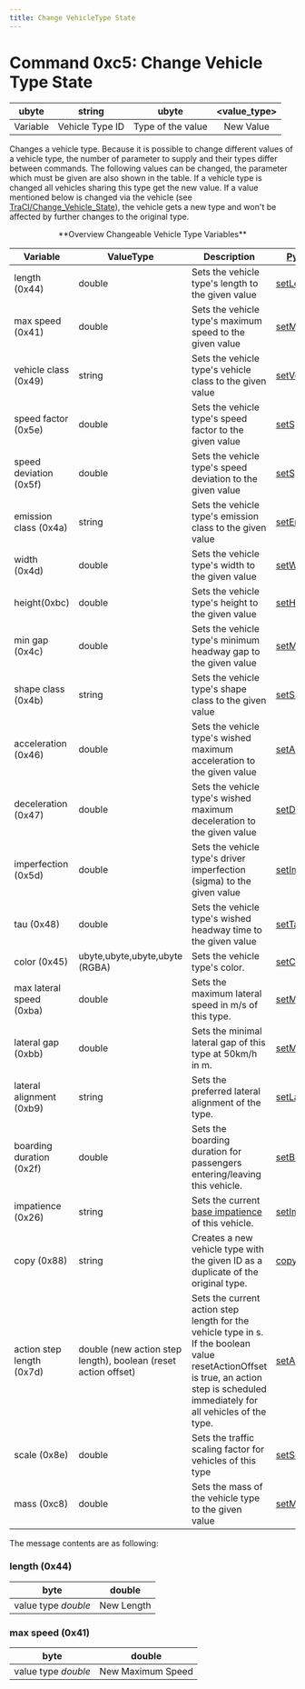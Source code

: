 ```yaml
---
title: Change VehicleType State
---
```


# Command 0xc5: Change Vehicle Type State

|  ubyte   |     string      |       ubyte       | <value_type\> |
| :------: | :-------------: | :---------------: | :----------: |
| Variable | Vehicle Type ID | Type of the value |  New Value   |

Changes a vehicle type. Because it is possible to change different
values of a vehicle type, the number of parameter to supply and their
types differ between commands. The following values can be changed, the
parameter which must be given are also shown in the table. If a vehicle
type is changed all vehicles sharing this type get the new value. If a
value mentioned below is changed via the vehicle (see
[TraCI/Change_Vehicle_State](../TraCI/Change_Vehicle_State.md)),
the vehicle gets a new type and won't be affected by further changes to
the original type.

<center>**Overview Changeable Vehicle Type Variables**</center>

| Variable                  | ValueType                                                      | Description                                                                                                                                                                          | [Python Method](../TraCI/Interfacing_TraCI_from_Python.md)                                                |
| ------------------------- | -------------------------------------------------------------- | ------------------------------------------------------------------------------------------------------------------------------------------------------------------------------------ | -------------------------------------------------------------------------------------------------------------- |
| length (0x44)             | double                                                         | Sets the vehicle type's length to the given value                                                                                                                                    | [setLength](https://sumo.dlr.de/pydoc/traci._vehicletype.html#VehicleTypeDomain-setLength)                     |
| max speed (0x41)          | double                                                         | Sets the vehicle type's maximum speed to the given value                                                                                                                             | [setMaxSpeed](https://sumo.dlr.de/pydoc/traci._vehicletype.html#VehicleTypeDomain-setMaxSpeed)                 |
| vehicle class (0x49)      | string                                                         | Sets the vehicle type's vehicle class to the given value                                                                                                                             | [setVehicleClass](https://sumo.dlr.de/pydoc/traci._vehicletype.html#VehicleTypeDomain-setVehicleClass)         |
| speed factor (0x5e)       | double                                                         | Sets the vehicle type's speed factor to the given value                                                                                                                              | [setSpeedFactor](https://sumo.dlr.de/pydoc/traci._vehicletype.html#VehicleTypeDomain-setSpeedFactor)           |
| speed deviation (0x5f)    | double                                                         | Sets the vehicle type's speed deviation to the given value                                                                                                                           | [setSpeedDeviation](https://sumo.dlr.de/pydoc/traci._vehicletype.html#VehicleTypeDomain-setSpeedDeviation)     |
| emission class (0x4a)     | string                                                         | Sets the vehicle type's emission class to the given value                                                                                                                            | [setEmissionClass](https://sumo.dlr.de/pydoc/traci._vehicletype.html#VehicleTypeDomain-setEmissionClass)       |
| width (0x4d)              | double                                                         | Sets the vehicle type's width to the given value                                                                                                                                     | [setWidth](https://sumo.dlr.de/pydoc/traci._vehicletype.html#VehicleTypeDomain-setWidth)                       |
| height(0xbc)              | double                                                         | Sets the vehicle type's height to the given value                                                                                                                                    | [setHeight](https://sumo.dlr.de/pydoc/traci._vehicletype.html#VehicleTypeDomain-setHeight)                     |
| min gap (0x4c)            | double                                                         | Sets the vehicle type's minimum headway gap to the given value                                                                                                                       | [setMinGap](https://sumo.dlr.de/pydoc/traci._vehicletype.html#VehicleTypeDomain-setMinGap)                     |
| shape class (0x4b)        | string                                                         | Sets the vehicle type's shape class to the given value                                                                                                                               | [setShapeClass](https://sumo.dlr.de/pydoc/traci._vehicletype.html#VehicleTypeDomain-setShapeClass)             |
| acceleration (0x46)       | double                                                         | Sets the vehicle type's wished maximum acceleration to the given value                                                                                                               | [setAccel](https://sumo.dlr.de/pydoc/traci._vehicletype.html#VehicleTypeDomain-setAccel)                       |
| deceleration (0x47)       | double                                                         | Sets the vehicle type's wished maximum deceleration to the given value                                                                                                               | [setDecel](https://sumo.dlr.de/pydoc/traci._vehicletype.html#VehicleTypeDomain-setDecel)                       |
| imperfection (0x5d)       | double                                                         | Sets the vehicle type's driver imperfection (sigma) to the given value                                                                                                               | [setImperfection](https://sumo.dlr.de/pydoc/traci._vehicletype.html#VehicleTypeDomain-setImperfection)         |
| tau (0x48)                | double                                                         | Sets the vehicle type's wished headway time to the given value                                                                                                                       | [setTau](https://sumo.dlr.de/pydoc/traci._vehicletype.html#VehicleTypeDomain-setTau)                           |
| color (0x45)              | ubyte,ubyte,ubyte,ubyte (RGBA)                                 | Sets the vehicle type's color.                                                                                                                                                       | [setColor](https://sumo.dlr.de/pydoc/traci._vehicletype.html#VehicleTypeDomain-setColor)                       |
| max lateral speed (0xba)  | double                                                         | Sets the maximum lateral speed in m/s of this type.                                                                                                                                  | [setMaxSpeedLat](https://sumo.dlr.de/pydoc/traci._vehicletype.html#VehicleTypeDomain-setMaxSpeedLat)           |
| lateral gap (0xbb)        | double                                                         | Sets the minimal lateral gap of this type at 50km/h in m.                                                                                                                            | [setMinGapLat](https://sumo.dlr.de/pydoc/traci._vehicletype.html#VehicleTypeDomain-setMinGapLat)               |
| lateral alignment (0xb9)  | string                                                         | Sets the preferred lateral alignment of the type.                                                                                                                                    | [setLateralAlignment](https://sumo.dlr.de/pydoc/traci._vehicletype.html#VehicleTypeDomain-setLateralAlignment) |
| boarding duration (0x2f)        | double   | Sets the boarding duration for passengers entering/leaving this vehicle.                                                                                                   | [setBoardingDuration](https://sumo.dlr.de/pydoc/traci._vehicletype.html#VehicleTypeDomain-setBoardingDuration)        |
| impatience (0x26)  | string      | Sets the current [base impatience](../Definition_of_Vehicles%2C_Vehicle_Types%2C_and_Routes.md#impatience) of this vehicle.                                                                                                              | [setImpatience](https://sumo.dlr.de/pydoc/traci._vehicletype.html#VehicleTypeDomain-setImpatience) |
| copy (0x88)               | string                                                         | Creates a new vehicle type with the given ID as a duplicate of the original type.                                                                                                    | [copy](https://sumo.dlr.de/pydoc/traci._vehicletype.html#VehicleTypeDomain-copy)                               |
| action step length (0x7d) | double (new action step length), boolean (reset action offset) | Sets the current action step length for the vehicle type in s. If the boolean value resetActionOffset is true, an action step is scheduled immediately for all vehicles of the type. | [setActionStepLength](https://sumo.dlr.de/pydoc/traci._vehicletype.html#VehicleTypeDomain-setActionStepLength)         |
| scale (0x8e) | double | Sets the traffic scaling factor for vehicles of this type | [setScale](https://sumo.dlr.de/pydoc/traci._vehicletype.html#VehicleTypeDomain-setScale)         |
| mass (0xc8)          | double                             | Sets the mass of the vehicle type to the given value                                                                                                                           | [setMass](https://sumo.dlr.de/pydoc/traci._vehicletype.html#VTypeDomain-setMass)           |


The message contents are as following:

### length (0x44)

|        byte         |   double   |
| :-----------------: | :--------: |
| value type *double* | New Length |

### max speed (0x41)

|        byte         |      double       |
| :-----------------: | :---------------: |
| value type *double* | New Maximum Speed |
